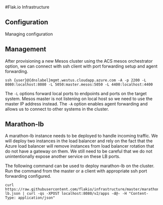 #Flak.io Infrastructure

## Configuration
Managing configuration

## Management
After provisioning a new Mesos cluster using the ACS mesos orchestrator option, we can connect with ssh client with port forwarding setup and agent forwarding.

`ssh {user}@{dnslabel}mgmt.westus.cloudapp.azure.com -A -p 2200 -L 8080:localhost:8080 -L 5050:master.mesos:5050 -L 4400:localhost:4400`

The `-L` options forward local ports to endpoints and ports on the target system. Mesos master is not listening on local host so we need to use the master IP address instead.  The `-A` option enables agent forwarding and allows us to connect to other systems in the cluster.

## Marathon-lb
A marathon-lb instance needs to be deployed to handle incoming traffic.  We will deploy two instances in the load balancer and rely on the fact that the Azure load balancer will remove instances from load balancer rotation that do not have a gateway on them. We still need to be careful that we do not unintentionally expose another service on these LB ports.

The following command can be used to deploy marathon-lb on the cluster. Run the command from the master or a client with appropriate ssh port forwarding configured.
```
curl https://raw.githubusercontent.com/flakio/infrastructure/master/marathon-lb.json | curl -qs -XPOST localhost:8080/v2/apps -d@- -H "Content-Type: application/json"
```

